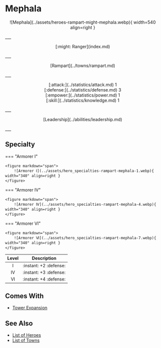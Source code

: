 # Mephala

<p style="text-align: center;" markdown>![Mephala](../assets/heroes-rampart-might-mephala.webp){ width=540 align=right }</p>
___
<p style="text-align: center;" markdown>[:might: Ranger](index.md)</p>
___
<p style="text-align: center;" markdown>[Rampart](../towns/rampart.md)</p>
___

<p style="text-align: center;" markdown>[:attack:](../statistics/attack.md)&nbsp;1</br>[:defense:](../statistics/defense.md)&nbsp;3</br>[:empower:](../statistics/power.md)&nbsp;1</br>[:skill:](../statistics/knowledge.md)&nbsp;1</p>
___
<p style="text-align: center;" markdown>[Leadership](../abilities/leadership.md)</p>
___

## Specialty

=== "Armorer Ⅰ"

    <figure markdown="span">
        ![Armorer Ⅰ](../assets/hero_specialties-rampart-mephala-1.webp){ width="340" align=right }
    </figure>

=== "Armorer Ⅳ"

    <figure markdown="span">
        ![Armorer Ⅳ](../assets/hero_specialties-rampart-mephala-4.webp){ width="340" align=right }
    </figure>

=== "Armorer Ⅵ"

    <figure markdown="span">
        ![Armorer Ⅵ](../assets/hero_specialties-rampart-mephala-7.webp){ width="340" align=right }
    </figure>


| Level | Description |
| :---: | :---: |
| Ⅰ | :instant: +2 :defense: |
| Ⅳ | :instant: +3 :defense: |
| Ⅵ | :instant: +4 :defense: |


## Comes With

- [Tower Expansion](../content.md)


## See Also

- [List of Heroes](index.md)
- [List of Towns](../towns/index.md)

